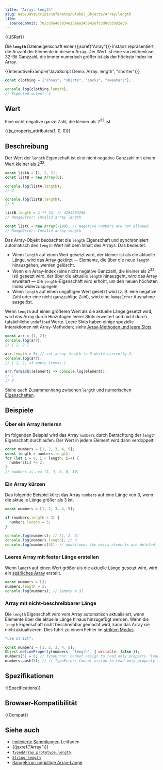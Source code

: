 ```yaml
---
title: "Array: length"
slug: Web/JavaScript/Reference/Global_Objects/Array/length
l10n:
  sourceCommit: 702cd9e4d2834e13aea345943efc8d0c03d92ec9
---
```


{{JSRef}}

Die **`length`** Dateneigenschaft einer {{jsxref("Array")}} Instanz repräsentiert die Anzahl der Elemente in diesem Array. Der Wert ist eine vorzeichenlose, 32-Bit Ganzzahl, die immer numerisch größer ist als der höchste Index im Array.

{{InteractiveExample("JavaScript Demo: Array: length", "shorter")}}

```js interactive-example
const clothing = ["shoes", "shirts", "socks", "sweaters"];

console.log(clothing.length);
// Expected output: 4
```

## Wert

Eine nicht negative ganze Zahl, die kleiner als 2<sup>32</sup> ist.

{{js_property_attributes(1, 0, 0)}}

## Beschreibung

Der Wert der `length` Eigenschaft ist eine nicht negative Ganzzahl mit einem Wert kleiner als 2<sup>32</sup>.

```js
const listA = [1, 2, 3];
const listB = new Array(6);

console.log(listA.length);
// 3

console.log(listB.length);
// 6

listB.length = 2 ** 32; // 4294967296
// RangeError: Invalid array length

const listC = new Array(-100); // Negative numbers are not allowed
// RangeError: Invalid array length
```

Das Array-Objekt beobachtet die `length` Eigenschaft und synchronisiert automatisch den `length` Wert mit dem Inhalt des Arrays. Das bedeutet:

- Wenn `length` auf einen Wert gesetzt wird, der kleiner ist als die aktuelle Länge, wird das Array gekürzt — Elemente, die über die neue `length` hinausgehen, werden gelöscht.
- Wenn ein Array-Index (eine nicht negative Ganzzahl, die kleiner als 2<sup>32</sup> ist) gesetzt wird, der über die aktuelle `length` hinausgeht, wird das Array erweitert — die `length`-Eigenschaft wird erhöht, um den neuen höchsten Index widerzuspiegeln.
- Wenn `length` auf einen ungültigen Wert gesetzt wird (z. B. eine negative Zahl oder eine nicht ganzzahlige Zahl), wird eine `RangeError` Ausnahme ausgelöst.

Wenn `length` auf einen größeren Wert als die aktuelle Länge gesetzt wird, wird das Array durch Hinzufügen leerer Slots erweitert und nicht durch tatsächliche `undefined` Werte. Leere Slots haben einige spezielle Interaktionen mit Array-Methoden; siehe [Array-Methoden und leere Slots](/de/docs/Web/JavaScript/Reference/Global_Objects/Array#array_methods_and_empty_slots).

```js
const arr = [1, 2];
console.log(arr);
// [ 1, 2 ]

arr.length = 5; // set array length to 5 while currently 2.
console.log(arr);
// [ 1, 2, <3 empty items> ]

arr.forEach((element) => console.log(element));
// 1
// 2
```

Siehe auch [Zusammenhang zwischen `length` und numerischen Eigenschaften](/de/docs/Web/JavaScript/Reference/Global_Objects/Array#relationship_between_length_and_numerical_properties).

## Beispiele

### Über ein Array iterieren

Im folgenden Beispiel wird das Array `numbers` durch Betrachtung der `length` Eigenschaft durchlaufen. Der Wert in jedem Element wird dann verdoppelt.

```js
const numbers = [1, 2, 3, 4, 5];
const length = numbers.length;
for (let i = 0; i < length; i++) {
  numbers[i] *= 2;
}
// numbers is now [2, 4, 6, 8, 10]
```

### Ein Array kürzen

Das folgende Beispiel kürzt das Array `numbers` auf eine Länge von 3, wenn die aktuelle Länge größer als 3 ist.

```js
const numbers = [1, 2, 3, 4, 5];

if (numbers.length > 3) {
  numbers.length = 3;
}

console.log(numbers); // [1, 2, 3]
console.log(numbers.length); // 3
console.log(numbers[3]); // undefined; the extra elements are deleted
```

### Leeres Array mit fester Länge erstellen

Wenn `length` auf einen Wert größer als die aktuelle Länge gesetzt wird, wird ein [spärliches Array](/de/docs/Web/JavaScript/Guide/Indexed_collections#sparse_arrays) erstellt.

```js
const numbers = [];
numbers.length = 3;
console.log(numbers); // [empty x 3]
```

### Array mit nicht-beschreibbarer Länge

Die `length` Eigenschaft wird vom Array automatisch aktualisiert, wenn Elemente über die aktuelle Länge hinaus hinzugefügt werden. Wenn die `length` Eigenschaft nicht beschreibbar gemacht wird, kann das Array sie nicht aktualisieren. Dies führt zu einem Fehler im [strikten Modus](/de/docs/Web/JavaScript/Reference/Strict_mode).

```js
"use strict";

const numbers = [1, 2, 3, 4, 5];
Object.defineProperty(numbers, "length", { writable: false });
numbers[5] = 6; // TypeError: Cannot assign to read only property 'length' of object '[object Array]'
numbers.push(5); // // TypeError: Cannot assign to read only property 'length' of object '[object Array]'
```

## Spezifikationen

{{Specifications}}

## Browser-Kompatibilität

{{Compat}}

## Siehe auch

- [Indexierte Sammlungen](/de/docs/Web/JavaScript/Guide/Indexed_collections) Leitfaden
- {{jsxref("Array")}}
- [`TypedArray.prototype.length`](/de/docs/Web/JavaScript/Reference/Global_Objects/TypedArray/length)
- [`String`: `length`](/de/docs/Web/JavaScript/Reference/Global_Objects/String/length)
- [RangeError: ungültige Array-Länge](/de/docs/Web/JavaScript/Reference/Errors/Invalid_array_length)

